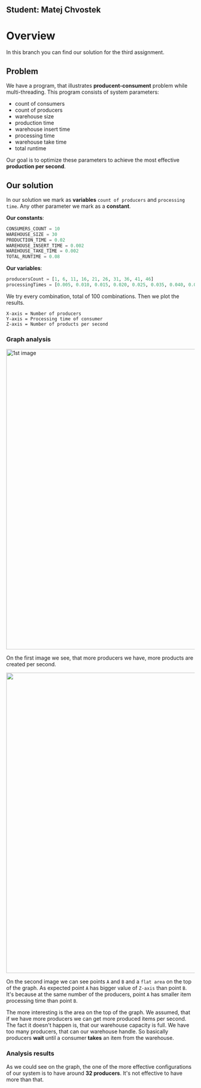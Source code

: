 ## Student: Matej Chvostek

# Overview
In this branch you can find our solution for the third assignment. 

## Problem
We have a program, that illustrates **producent-consument** problem while multi-threading. This program consists of system parameters:
- count of consumers
- count of producers
- warehouse size
- production time
- warehouse insert time
- processing time
- warehouse take time
- total runtime

Our goal is to optimize these parameters to achieve the most effective **production per second**.

## Our solution
In our solution we mark as **variables** `count of producers` and `processing time`. Any other parameter we mark as a **constant**. 

**Our constants**:
```python
CONSUMERS_COUNT = 10
WAREHOUSE_SIZE = 30
PRODUCTION_TIME = 0.02
WAREHOUSE_INSERT_TIME = 0.002
WAREHOUSE_TAKE_TIME = 0.002
TOTAL_RUNTIME = 0.08
```

**Our variables**:
```python
producersCount = [1, 6, 11, 16, 21, 26, 31, 36, 41, 46]
processingTimes = [0.005, 0.010, 0.015, 0.020, 0.025, 0.035, 0.040, 0.045, 0.050, 0.055]
```

We try every combination, total of 100 combinations. Then we plot the results.

```
X-axis = Number of producers
Y-axis = Processing time of consumer
Z-axis = Number of products per second
```

### Graph analysis

[<img alt="1st image" src="https://i.ibb.co/ypVJvTr/graph-2.png" width="800"/>](1)

On the first image we see, that more producers we have, more products are created per second.

<img src="https://i.ibb.co/KqxfFjZ/graph-3.png" width="800"/>

On the second image we can see points `A` and `B` and a `flat area` on the top of the graph. As expected point `A` has bigger value of `Z-axis` than
point `B`. It's because at the same number of the producers, point `A` has smaller item processing time than point `B`.

The more interesting is the area on the top of the graph. We assumed, that if we have more producers we can get more produced items per second. The fact it doesn't happen is,
that our warehouse capacity is full. We have too many producers, that can our warehouse handle. So basically producers **wait** until a consumer **takes** an item from the warehouse.

### Analysis results
As we could see on the graph, the one of the more effective configurations of our system is to have around **32 producers**. It's not effective to have more than that.


